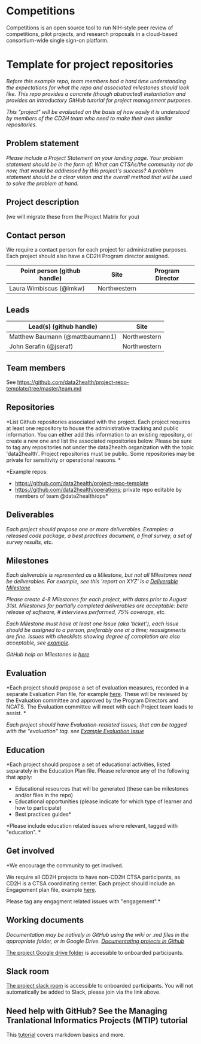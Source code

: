 # Competitions
Competitions is an open source tool to run NIH-style peer review of competitions, pilot projects, and research proposals in a cloud-based consortium-wide single sign-on platform.

# Template for project repositories
*Before this example repo, team members had a hard time understanding the expectations for what the repo and associated milestones should look like. This repo provides a concrete (though abstracted) instantiation and provides an introductory GitHub tutorial for project management purposes.*

*This "project" will be evaluated on the basis of how easily it is understood by members of the CD2H team who need to make their own similar repositories.*

## Problem statement
*Please include a Project Statement on your landing page. Your problem statement should be in the form of: What can CTSAs/the community not do now, that would be addressed by this project's success? A problem statement should be a clear vision and the overall method that will be used to solve the problem at hand.*

## Project description
(we will migrate these from the Project Matrix for you)


## Contact person

We require a contact person for each project for administrative purposes. Each project should also have a CD2H Program director assigned.

Point person (github handle) | Site | Program Director
----------|--------------|---------------
Laura Wimbiscus (@lmkw) | Northwestern | 

## Leads  

Lead(s) (github handle) | Site
----------|--------------|
Matthew Baumann (@mattbaumann1) | Northwestern 
John Serafin (@jseraf) | Northwestern


## Team members 

See https://github.com/data2health/project-repo-template/tree/master/team.md

## Repositories

*List Github repositories associated with the project. Each project requires at least one repository to house the administrative tracking and public information. You can either add this information to an existing repository, or create a new one and list the associated repositories below. Please be sure to tag any repositories not under the data2health organization with the topic 'data2health'. Project repositories must be public. Some repositories may be private for sensitivity or operational reasons. *

*Example repos:
- https://github.com/data2health/project-repo-template
- https://github.com/data2health/operations; private repo editable by members of team @data2health/ops*

## Deliverables
*Each project should propose one or more deliverables. Examples: a released code package, a best practices document, a final survey, a set of survey results, etc.*

## Milestones 
*Each deliverable is represented as a Milestone, but not all Milestones need be deliverables. For example, see this 'report on XYZ' is a [Deliverable Milestone](https://github.com/data2health/project-repo-template/milestone/2)*

*Please create 4-8 Milestones for each project, with dates prior to August 31st.  Milestones for partially completed deliverables are acceptable: beta release of software, # interviews performed, 75% coverage, etc.*

*Each Milestone must have at least one Issue (aka 'ticket'), each issue should be assigned to a person, preferably one at a time; reassignments are fine. Issues with checklists showing degree of completion are also acceptable, see [example](https://github.com/data2health/project-repo-template/issues/2).*

*GitHub help on Milestones is [here](https://help.github.com/articles/creating-and-editing-milestones-for-issues-and-pull-requests/)*

## Evaluation
*Each project should propose a set of evaluation measures, recorded in a separate Evaluation Plan file, for example [here](https://github.com/data2health/project-repo-template/blob/master/evaluation.md). These will be reviewed by the Evaluation committee and approved by the Program Directors and NCATS. The Evaluation committee will meet with each Project team leads to assist. *

*Each project should have Evaluation-realated issues, that can be tagged with the "evaluation" tag. see [Example Evaluation Issue](https://github.com/data2health/project-repo-template/issues/5)*

## Education
*Each project should propose a set of educational activities, listed separately in the Education Plan file. 
Please reference any of the following that apply: 
- Educational resources that will be generated (these can be milestones and/or files in the repo)
- Educational opportunities (please indicate for which type of learner and how to participate)
- Best practices guides*

*Please include education related issues where relevant, tagged with "education". *

## Get involved
*We encourage the community to get involved. 

We require all CD2H projects to have non-CD2H CTSA participants, as CD2H is a CTSA coordinating center. Each project should include an Engagement plan file, example [here](https://github.com/data2health/project-repo-template/blob/master/engagement.md). 

Please tag any engagment related issues with "engagement".*

## Working documents
*Documentation may be natively in GitHub using the wiki or .md files in the appropriate folder, or in Google Drive.
[Documentating projects in Github](https://guides.github.com/features/wikis/)*

[The project Google drive folder](https://drive.google.com/drive/u/0/folders/1vLp-H32KTNobiZF2cK82At90S6dVJNUf) is accessible to onboarded participants. 

## Slack room
[The project slack room](https://cd2h.slack.com/messages/C9D9SQWEQ) is accessible to onboarded participants. You will not automatically be added to Slack, please join via the link above.

## Need help with GitHub? See the Managing Tranlational Informatics Projects (MTIP) tutorial

This [tutorial](https://data2health.github.io/mtip-tutorial/lessons/Lesson5.html) covers markdown basics and more.

